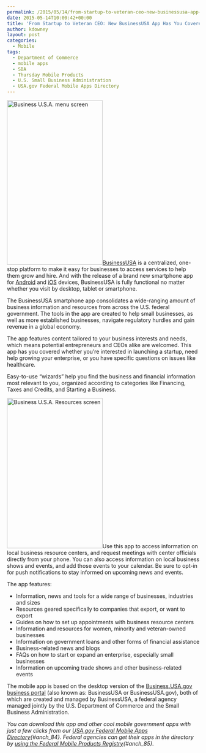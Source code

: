 ```yaml
---
permalink: /2015/05/14/from-startup-to-veteran-ceo-new-businessusa-app-has-you-covered/
date: 2015-05-14T10:00:42+00:00
title: 'From Startup to Veteran CEO: New BusinessUSA App Has You Covered'
author: kdowney
layout: post
categories:
  - Mobile
tags:
  - Department of Commerce
  - mobile apps
  - SBA
  - Thursday Mobile Products
  - U.S. Small Business Administration
  - USA.gov Federal Mobile Apps Directory
---
```


[<img class="alignright size-full wp-image-272402" src="https://s3.amazonaws.com/sitesusa/wp-content/uploads/sites/212/2015/05/250-x-429-BusinessUSA-menu-screen-Google-Play-for-Android.jpg" alt="Business U.S.A. menu screen" width="250" height="429" />BusinessUSA](http://business.usa.gov) is a centralized, one-stop platform to make it easy for businesses to access services to help them grow and hire. And with the release of a brand new smartphone app for [Android](https://play.google.com/store/apps/details?id=com.BusinessUSA.BusinessUSA) and [iOS](https://itunes.apple.com/us/app/businessusa/id905514958?mt=8) devices, BusinessUSA is fully functional no matter whether you visit by desktop, tablet or smartphone.

The BusinessUSA smartphone app consolidates a wide-ranging amount of business information and resources from across the U.S. federal government. The tools in the app are created to help small businesses, as well as more established businesses, navigate regulatory hurdles and gain revenue in a global economy.

The app features content tailored to your business interests and needs, which means potential entrepreneurs and CEOs alike are welcomed. This app has you covered whether you’re interested in launching a startup, need help growing your enterprise, or you have specific questions on issues like healthcare.

Easy-to-use &#8220;wizards” help you find the business and financial information most relevant to you, organized according to categories like Financing, Taxes and Credits, and Starting a Business.

<img class="alignright size-full wp-image-272392" src="https://s3.amazonaws.com/sitesusa/wp-content/uploads/sites/212/2015/05/250-x-392-BusinessUSA-Resources-screen-Google-Play-for-Android.jpg" alt="Business U.S.A. Resources screen" width="250" height="392" />Use this app to access information on local business resource centers, and request meetings with center officials directly from your phone. You can also access information on local business shows and events, and add those events to your calendar. Be sure to opt-in for push notifications to stay informed on upcoming news and events.

The app features:

  * Information, news and tools for a wide range of businesses, industries and sizes
  * Resources geared specifically to companies that export, or want to export
  * Guides on how to set up appointments with business resource centers
  * Information and resources for women, minority and veteran-owned businesses
  * Information on government loans and other forms of financial assistance
  * Business-related news and blogs
  * FAQs on how to start or expand an enterprise, especially small businesses
  * Information on upcoming trade shows and other business-related events

The mobile app is based on the desktop version of the [Business.USA.gov business portal](http://business.usa.gov/) (also known as: BusinessUSA or BusinessUSA.gov), both of which are created and managed by BusinessUSA, a federal agency managed jointly by the U.S. Department of Commerce and the Small Business Administration.

_You can download this app and other cool mobile government apps with just a few clicks from our [USA.gov Federal Mobile Apps Directory](http://www.usa.gov/mobileapps.shtml){#anch_84}. Federal agencies can get their apps in the directory by [using the Federal Mobile Products Registry](https://www.digitalgov.gov/services/the-federal-mobile-apps-registry/){#anch_85}._
